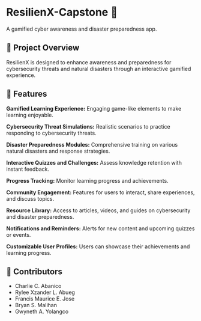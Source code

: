 # ResilienX-Capstone 🚀
A gamified cyber awareness and disaster preparedness app.

## 📌 Project Overview
ResilienX is designed to enhance awareness and preparedness for cybersecurity threats and natural disasters through an interactive gamified experience.

## 🚀 Features

**Gamified Learning Experience:** Engaging game-like elements to make learning enjoyable.

**Cybersecurity Threat Simulations:** Realistic scenarios to practice responding to cybersecurity threats.

**Disaster Preparedness Modules:** Comprehensive training on various natural disasters and response strategies.

**Interactive Quizzes and Challenges:** Assess knowledge retention with instant feedback.

**Progress Tracking:** Monitor learning progress and achievements.

**Community Engagement:** Features for users to interact, share experiences, and discuss topics.

**Resource Library:** Access to articles, videos, and guides on cybersecurity and disaster preparedness.

**Notifications and Reminders:** Alerts for new content and upcoming quizzes or events.

**Customizable User Profiles:** Users can showcase their achievements and learning progress.

## 👥 Contributors
- Charlie C. Abanico
- Rylee Xzander L. Abueg
- Francis Maurice E. Jose
- Bryan S. Malihan
- Gwyneth A. Yolangco

